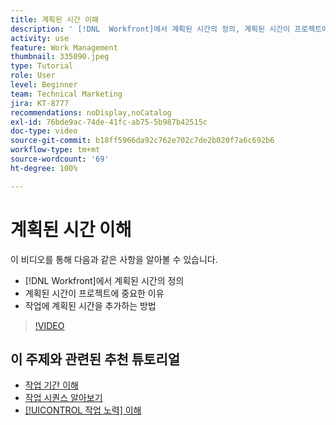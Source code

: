 ```yaml
---
title: 계획된 시간 이해
description: ' [!DNL  Workfront]에서 계획된 시간의 정의, 계획된 시간이 프로젝트에 중요한 이유, 계획된 시간을 작업에 추가하는 방법을 알아봅니다.'
activity: use
feature: Work Management
thumbnail: 335090.jpeg
type: Tutorial
role: User
level: Beginner
team: Technical Marketing
jira: KT-8777
recommendations: noDisplay,noCatalog
exl-id: 76bde9ac-74de-41fc-ab75-5b987b42515c
doc-type: video
source-git-commit: b18ff5966da92c762e702c7de2b020f7a6c692b6
workflow-type: tm+mt
source-wordcount: '69'
ht-degree: 100%

---
```


# 계획된 시간 이해

이 비디오를 통해 다음과 같은 사항을 알아볼 수 있습니다.

* [!DNL  Workfront]에서 계획된 시간의 정의
* 계획된 시간이 프로젝트에 중요한 이유
* 작업에 계획된 시간을 추가하는 방법

>[!VIDEO](https://video.tv.adobe.com/v/335090/?quality=12&learn=on)


<!---
learn more urls:
Overview of task duration and duration type
Planned hours overview
--->

## 이 주제와 관련된 추천 튜토리얼

* [작업 기간 이해](/help/manage-work/tasks/understand-task-durations.md)
* [작업 시퀀스 알아보기](/help/manage-work/tasks/learn-to-sequence-tasks.md)
* [[!UICONTROL 작업 노력] 이해](/help/manage-work/tasks/understand-work-effort.md)


